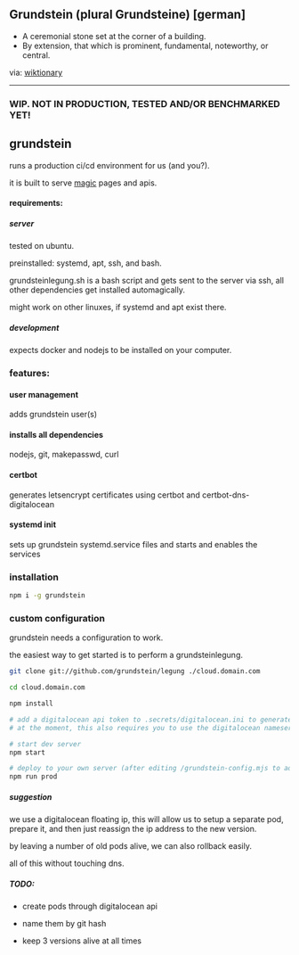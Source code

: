 ## Grundstein (plural Grundsteine) [german]

* A ceremonial stone set at the corner of a building.
* By extension, that which is prominent, fundamental, noteworthy, or central.

via: [wiktionary](https://en.wiktionary.org/wiki/Grundstein)

--------------------------------------------------

### WIP. NOT IN PRODUCTION, TESTED AND/OR BENCHMARKED YET!

## grundstein

runs a production ci/cd environment for us (and you?).

it is built to serve [magic](https://github.com/magic) pages and apis.

#### requirements:

##### server

tested on ubuntu.

preinstalled: systemd, apt, ssh, and bash.

grundsteinlegung.sh is a bash script and gets sent to the server via ssh,
all other dependencies get installed automagically.

might work on other linuxes, if systemd and apt exist there.

##### development

expects docker and nodejs to be installed on your computer.

### features:

#### user management

adds grundstein user(s)

#### installs all dependencies

nodejs, git, makepasswd, curl

#### certbot

generates letsencrypt certificates using certbot and certbot-dns-digitalocean

#### systemd init

sets up grundstein systemd.service files and starts and enables the services

### installation

```bash
npm i -g grundstein
```

### custom configuration

grundstein needs a configuration to work.

the easiest way to get started is to perform a grundsteinlegung.

```bash
git clone git://github.com/grundstein/legung ./cloud.domain.com

cd cloud.domain.com

npm install

# add a digitalocean api token to .secrets/digitalocean.ini to generate letsencrypt certificates.
# at the moment, this also requires you to use the digitalocean nameservers for your domain!

# start dev server
npm start

# deploy to your own server (after editing /grundstein-config.mjs to add your ip)
npm run prod

```

##### suggestion

we use a digitalocean floating ip, this will allow us to setup a separate pod,
prepare it, and then just reassign the ip address to the new version.

by leaving a number of old pods alive, we can also rollback easily.

all of this without touching dns.


##### TODO:

* create pods through digitalocean api

* name them by git hash

* keep 3 versions alive at all times
